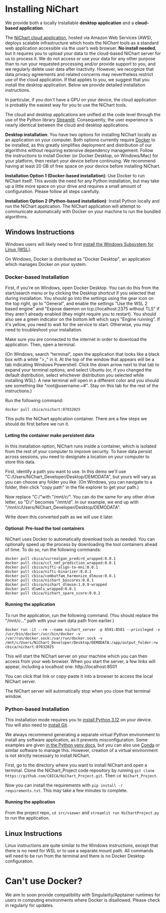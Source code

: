 # Installing NiChart

We provide both a locally installable **desktop application** and a **cloud-based application**.

The [NiChart cloud application](https://neuroimagingchart.com/portal), hosted via Amazon Web Services (AWS), deploys scalable infrastructure which hosts the *NiChart* tools as a standard web application accessible via the user’s web browser. **No install needed**, but it requires you to upload your data to the cloud-based NiChart server for us to process it. We do not access or use your data for any other purpose than to run your requested processing and/or provide support to you, and we regularly delete user data after inactivity. However, we recognize that data privacy agreements and related concerns may nevertheless restrict use of the cloud application. If that applies to you, we suggest that you install the desktop application. Below we provide detailed installation instructions.

In particular, if you don't have a GPU on your device, the cloud application is probably the easiest way for you to use the NiChart tools.

The cloud and desktop applications are unified at the code level through the use of the Python library [Streamlit](https://streamlit.io). Consequently, the user experience is nearly identical between the cloud and desktop applications.

**Desktop installation**: You have two options for installing NiChart locally as an application on your computer. Both options currently require [Docker](https://www.docker.com/get-started/) to be installed, as this greatly simplifies deployment and distribution of our algorithms without requiring extensive dependency management. Follow the instructions to install Docker (or Docker Desktop, on Windows/Mac) for your platform, then restart your device before continuing. We recommend having at least 20 GB of free space on your device before installing NiChart.

**Installation Option 1 (Docker-based installation)**: Use Docker to run NiChart itself. This avoids the need for any Python installation, but may take up a little more space on your drive and requires a small amount of configuration. Please follow all steps carefully.

**Installation Option 2 (Python-based installation)**: Install Python locally and run the NiChart application. The NiChart application will attempt to communicate automatically with Docker on your machine to run the bundled algorithms.

## Windows Instructions

Windows users will likely need to first [install the Windows Subsystem for Linux (WSL)](https://learn.microsoft.com/en-us/windows/wsl/install). 

On Windows, Docker is distributed as "Docker Desktop", an application which manages Docker on your system. 

### Docker-based Installation

First, if you're on Windows, open Docker Desktop. You can do this from the start/search menu or by clicking the Desktop shortcut if you selected that during installation. You should go into the settings using the gear icon on the top right, go to "General", and enable the settings "Use the WSL 2 based engine" and "Expose daemon on tcp://localhost:2375 without TLS" if they aren't already enabled (they might require you to restart). You should also see a green indicator on the bottom left which says "Engine running". If it's yellow, you need to wait for the service to start. Otherwise, you may need to troubleshoot your installation. 

Make sure you are connected to the internet in order to download the application. Then, open a terminal.

(On Windows, search "terminal", open the application that looks like a black box with a white ">_" in it. At the top of the window that appears will be a tab indicating Windows Powershell.
Click the down arrow next to that tab to expand your terminal options, and select Ubuntu (or, if you changed the default distribution, select whichever distribution you selected while installing WSL).
A new terminal will open in a different color and you should see something like "root@username:~#". Stay on this tab for the rest of the instructions.)

Run the following command:

``docker pull cbica/nichart:07032025``

This pulls the NiChart application container. There are a few steps we should do first before we run it.

#### Letting the container make persistent data

In this installation option, NiChart runs inside a container, which is isolated from the rest of your computer to improve security. To have data persist across sessions, you need to designate a location on your computer to store this data. 

First, identify a path you want to use. In this demo we'll use "C:/Users/NiChart_Developer/Desktop/DEMODATA", but yours will vary as you can choose any folder you like. (On Windows, you can navigate to a folder, then click "copy path" in the file explorer to get your path.)

Now replace "C:/"with "/mnt/c/". You can do the same for any other drive letter, so "D:/" becomes "/mnt/d". In our example, we end up with "/mnt/c/Users/NiChart_Developer/Desktop/DEMODATA". 

Write down this converted path as we will use it later. 

#### Optional: Pre-load the tool containers

NiChart uses Docker to automatically download tools as needed. You can optionally speed up the process by downloading the tool containers ahead of time. To do so, run the following commands:

```
docker pull cbica/surrealgan_predcrd_wrapped:0.0.1
docker pull cbica/ccl_nmf_prediction_wrapped:0.0.1
docker pull cbica/nifti-align-to-mni:0.0.1
docker pull cbica/nifti-binarizer:0.0.1
docker pull cbica/combatfam_harmonize_dlmuse:0.0.1
docker pull cbica/nichart_bascores:0.0.1
docker pull cbica/nichart_dlmuse:1.0.9-wrapped
docker pull dlwmls_wrapped:0.0.1
docker pull cbica/nichart_spare_score:0.0.2
```
#### Running the application

To run the application, run the following command. (You should replace the "/mnt/c..." path with your own data path from earlier.) 

```
docker run -it --rm --name nichart_server -p 8501:8501 --privileged -v /usr/bin/docker:/usr/bin/docker -v /var/run/docker.sock:/var/run/docker.sock -v /mnt/c/Users/NiChart_Developer/Desktop/DEMODATA:/app/output_folder:rw cbica/nichart:07032025
```

This will start the NiChart server on your machine which you can then access from your web browser. When you start the server, a few links will appear, including a localhost one: http://localhost:8501 

You can click that link or copy-paste it into a browser to access the local NiChart server. 

The NiChart server will automatically stop when you close that terminal window.

### Python-based Installation

This installation mode requires you to [install Python 3.12](https://www.python.org/downloads/) on your device. You will also need to [install Git](https://gitforwindows.org/).

We always recommend generating a separate virtual Python environment to install any software application, as it prevents misconfiguration. Some examples are given [in the Python venv docs](https://docs.python.org/3/library/venv.html), but you can also use [Conda](https://docs.conda.io/projects/conda/en/latest/user-guide/install/index.html) or similar software to manage this. 
However, creation of a virtual environment is not strictly necessary to install NiChart.

First, go to the directory where you want to install NiChart and open a terminal.  Clone the NiChart_Project code repository by running ``git clone https://github.com/CBICA/NiChart_Project.git``. Then ``cd NiChart_Project``. 

Now you can install the requirements with ``pip install -r requirements.txt``. This may take a few minutes to complete.

#### Running the application

From the project repo, ``cd src/viewer`` and ``streamlit run NiChartProject.py`` to run the application. 




## Linux Instructions
Linux instructions are quite similar to the Windows instructions, except that there is no need for WSL or to use a separate mount path. All commands will need to be run from the terminal and there is no Docker Desktop configuration.

# Can't use Docker?
We aim to soon provide compatibility with Singularity/Apptainer runtimes for users in computing environments where Docker is disallowed. Please check in regularly for updates.
